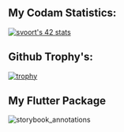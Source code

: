 ## My Codam Statistics:

[![svoort's 42 stats](https://badge42.vercel.app/api/v2/cl5b35tsu001109mkpy0rtxvb/stats?cursusId=21&coalitionId=33)](https://github.com/JaeSeoKim/badge42)

## Github Trophy's:

[![trophy](https://github-profile-trophy.vercel.app/?username=chimpansiets)](https://github.com/ryo-ma/github-profile-trophy)

## My Flutter Package

![storybook_annotations](https://pub.dev/packages/storybook_annotations)

